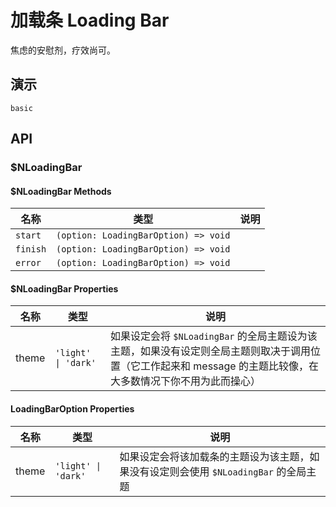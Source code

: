 # 加载条 Loading Bar 
焦虑的安慰剂，疗效尚可。
## 演示
```demo
basic
```
## API
### $NLoadingBar
#### $NLoadingBar Methods
|名称|类型|说明|
|-|-|-|
|`start`|`(option: LoadingBarOption) => void`||
|`finish`|`(option: LoadingBarOption) => void`||
|`error`|`(option: LoadingBarOption) => void`||

#### $NLoadingBar Properties
|名称|类型|说明|
|-|-|-|
|theme|`'light' \| 'dark'`|如果设定会将 `$NLoadingBar` 的全局主题设为该主题，如果没有设定则全局主题则取决于调用位置（它工作起来和 <n-a to="n-message#about-theme">message 的主题</n-a>比较像，在大多数情况下你不用为此而操心）|

#### LoadingBarOption Properties
|名称|类型|说明|
|-|-|-|
|theme|`'light' \| 'dark'`|如果设定会将该加载条的主题设为该主题，如果没有设定则会使用 `$NLoadingBar` 的全局主题|